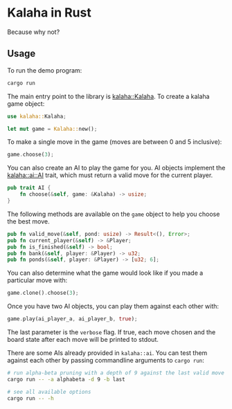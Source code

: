 # Kalaha in Rust

Because why not?

## Usage

To run the demo program:

```bash
cargo run
```

The main entry point to the library is [kalaha::Kalaha](src/kalaha/mod.rs). To create a kalaha game object:

```rust
use kalaha::Kalaha;

let mut game = Kalaha::new();
```

To make a single move in the game (moves are between 0 and 5 inclusive):

```rust
game.choose(3);
```

You can also create an AI to play the game for you. AI objects implement the [kalaha::ai::AI](src/ai/mod.rs) trait,
which must return a valid move for the current player.

```rust
pub trait AI {
    fn choose(&self, game: &Kalaha) -> usize;
}
```

The following methods are available on the `game` object to help you choose the best move.

```rust
pub fn valid_move(&self, pond: usize) -> Result<(), Error>;
pub fn current_player(&self) -> &Player;
pub fn is_finished(&self) -> bool;
pub fn bank(&self, player: &Player) -> u32;
pub fn ponds(&self, player: &Player) -> [u32; 6];
```

You can also determine what the game would look like if you made a particular move with:

```rust
game.clone().choose(3);
```

Once you have two AI objects, you can play them against each other with:

```rust
game.play(ai_player_a, ai_player_b, true);
```

The last parameter is the `verbose` flag. If true, each move chosen and the board state after each move will
be printed to stdout.

There are some AIs already provided in `kalaha::ai`. You can test them against each other by passing commandline
arguments to `cargo run`:

```bash
# run alpha-beta pruning with a depth of 9 against the last valid move AI
cargo run -- -a alphabeta -d 9 -b last

# see all available options
cargo run -- -h
```
